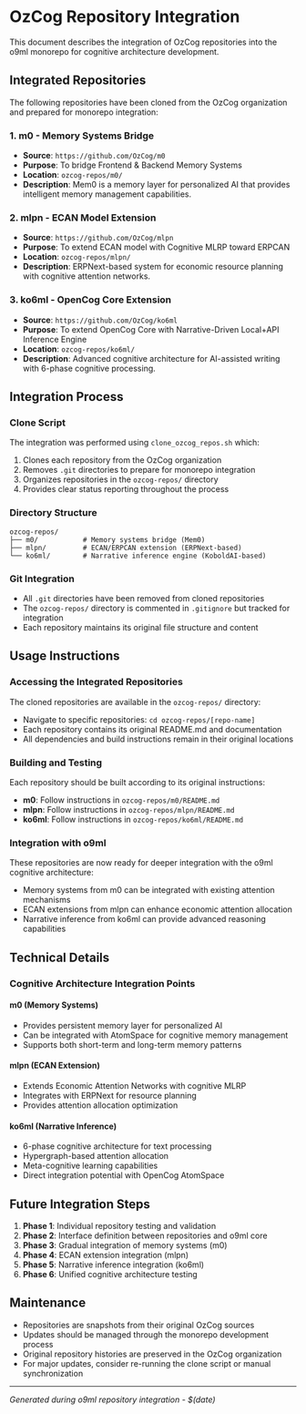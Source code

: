 # OzCog Repository Integration

This document describes the integration of OzCog repositories into the o9ml monorepo for cognitive architecture development.

## Integrated Repositories

The following repositories have been cloned from the OzCog organization and prepared for monorepo integration:

### 1. m0 - Memory Systems Bridge
- **Source**: `https://github.com/OzCog/m0`
- **Purpose**: To bridge Frontend & Backend Memory Systems
- **Location**: `ozcog-repos/m0/`
- **Description**: Mem0 is a memory layer for personalized AI that provides intelligent memory management capabilities.

### 2. mlpn - ECAN Model Extension  
- **Source**: `https://github.com/OzCog/mlpn`
- **Purpose**: To extend ECAN model with Cognitive MLRP toward ERPCAN
- **Location**: `ozcog-repos/mlpn/`
- **Description**: ERPNext-based system for economic resource planning with cognitive attention networks.

### 3. ko6ml - OpenCog Core Extension
- **Source**: `https://github.com/OzCog/ko6ml`
- **Purpose**: To extend OpenCog Core with Narrative-Driven Local+API Inference Engine
- **Location**: `ozcog-repos/ko6ml/`
- **Description**: Advanced cognitive architecture for AI-assisted writing with 6-phase cognitive processing.

## Integration Process

### Clone Script
The integration was performed using `clone_ozcog_repos.sh` which:
1. Clones each repository from the OzCog organization
2. Removes `.git` directories to prepare for monorepo integration
3. Organizes repositories in the `ozcog-repos/` directory
4. Provides clear status reporting throughout the process

### Directory Structure
```
ozcog-repos/
├── m0/           # Memory systems bridge (Mem0)
├── mlpn/         # ECAN/ERPCAN extension (ERPNext-based)
└── ko6ml/        # Narrative inference engine (KoboldAI-based)
```

### Git Integration
- All `.git` directories have been removed from cloned repositories
- The `ozcog-repos/` directory is commented in `.gitignore` but tracked for integration
- Each repository maintains its original file structure and content

## Usage Instructions

### Accessing the Integrated Repositories
The cloned repositories are available in the `ozcog-repos/` directory:
- Navigate to specific repositories: `cd ozcog-repos/[repo-name]`
- Each repository contains its original README.md and documentation
- All dependencies and build instructions remain in their original locations

### Building and Testing
Each repository should be built according to its original instructions:
- **m0**: Follow instructions in `ozcog-repos/m0/README.md`
- **mlpn**: Follow instructions in `ozcog-repos/mlpn/README.md` 
- **ko6ml**: Follow instructions in `ozcog-repos/ko6ml/README.md`

### Integration with o9ml
These repositories are now ready for deeper integration with the o9ml cognitive architecture:
- Memory systems from m0 can be integrated with existing attention mechanisms
- ECAN extensions from mlpn can enhance economic attention allocation
- Narrative inference from ko6ml can provide advanced reasoning capabilities

## Technical Details

### Cognitive Architecture Integration Points

#### m0 (Memory Systems)
- Provides persistent memory layer for personalized AI
- Can be integrated with AtomSpace for cognitive memory management
- Supports both short-term and long-term memory patterns

#### mlpn (ECAN Extension)
- Extends Economic Attention Networks with cognitive MLRP
- Integrates with ERPNext for resource planning
- Provides attention allocation optimization

#### ko6ml (Narrative Inference)
- 6-phase cognitive architecture for text processing
- Hypergraph-based attention allocation
- Meta-cognitive learning capabilities
- Direct integration potential with OpenCog AtomSpace

## Future Integration Steps

1. **Phase 1**: Individual repository testing and validation
2. **Phase 2**: Interface definition between repositories and o9ml core
3. **Phase 3**: Gradual integration of memory systems (m0)
4. **Phase 4**: ECAN extension integration (mlpn)
5. **Phase 5**: Narrative inference integration (ko6ml)
6. **Phase 6**: Unified cognitive architecture testing

## Maintenance

- Repositories are snapshots from their original OzCog sources
- Updates should be managed through the monorepo development process
- Original repository histories are preserved in the OzCog organization
- For major updates, consider re-running the clone script or manual synchronization

---

*Generated during o9ml repository integration - $(date)*